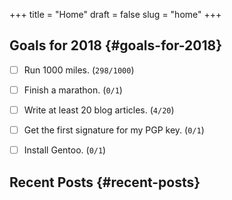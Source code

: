 +++
title = "Home"
draft = false
slug = "home"
+++

## Goals for 2018 {#goals-for-2018}

-   [ ] Run 1000 miles. (`298/1000`)
-   [ ] Finish a marathon. (`0/1`)
-   [ ] Write at least 20 blog articles. (`4/20`)
-   [ ] Get the first signature for my PGP key. (`0/1`)
-   [ ] Install Gentoo. (`0/1`)


## Recent Posts {#recent-posts}